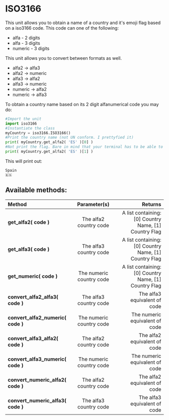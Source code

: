 # ISO3166

This unit allows you to obtain a name of a country and it's emoji flag based on a iso3166 code. This code can one of the following:

* alfa - 2 digits
* alfa - 3 digits
* numeric - 3 digits

This unit allows you to convert between formats as well.

* alfa2 → alfa3
* alfa2 → numeric
* alfa3 → alfa2
* alfa3 → numeric
* numeric → alfa2
* numeric → alfa3

To obtain a country name based on its 2 digit alfanumerical code you may do:

```python
#Import the unit
import iso3166
#Instantiate the class
myCountry = iso3166.ISO3166()
#Print the country name (not UN conform. I prettyfied it)
print( myCountry.get_alfa2( 'ES' )[0] )
#Not print the flag. Bare in mind that your terminal has to be able to print it!
print( myCountry.get_alfa2( 'ES' )[1] )

```

This will print out:
```
Spain
🇪🇸
````

## Available methods:
| Method | Parameter(s) | Returns |
|:-------|:----------:|--------:|
| **get_alfa2( code )** | The alfa2 country code | A list containing: [0] Country Name, [1]  Country Flag
| **get_alfa3( code )** | The alfa3 country code | A list containing: [0] Country Name, [1] Country Flag
| **get_numeric( code )** | The numeric country code | A list containing: [0] Country Name, [1] Country Flag
| **convert_alfa2_alfa3( code )** | The alfa3 country code | The alfa3 equivalent of code |
| **convert_alfa2_numeric( code )** | The numeric country code | The numeric equivalent of code |
| **convert_alfa3_alfa2( code )** | The alfa2 country code | The alfa2 equivalent of code |
| **convert_alfa3_numeric( code )** | The numeric country code | The numeric equivalent of code |
| **convert_numeric_alfa2( code )** | The alfa2 country code | The alfa2 equivalent of code |
| **convert_numeric_alfa3( code )** | The alfa3 country code | The alfa3 equivalent of code |
